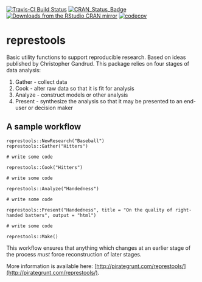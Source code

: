 [![Travis-CI Build Status](https://travis-ci.org/PirateGrunt/represtools.svg?branch=master)](https://travis-ci.org/PirateGrunt/represtools)
[![CRAN\_Status\_Badge](http://www.r-pkg.org/badges/version/represtools)](http://cran.r-project.org/package=represtools)
[![Downloads from the RStudio CRAN mirror](http://cranlogs.r-pkg.org/badges/represtools)](https://cran.r-project.org/package=represtools)
[![codecov](https://codecov.io/gh/PirateGrunt/represtools/branch/master/graph/badge.svg)](https://codecov.io/gh/PirateGrunt/represtools)


# represtools

Basic utility functions to support reproducible research. Based on ideas published by Christopher Gandrud. This package relies on four stages of data analysis:

1. Gather - collect data
2. Cook - alter raw data so that it is fit for analysis
3. Analyze - construct models or other analysis
4. Present - synthesize the analysis so that it may be presented to an end-user or decision maker

## A sample workflow

```
represtools::NewResearch("Baseball")
represtools::Gather("Hitters")

# write some code

represtools::Cook("Hitters")

# write some code

represtools::Analyze("Handedness")

# write some code

represtools::Present("Handedness", title = "On the quality of right-handed batters", output = "html")

# write some code

represtools::Make()
```

This workflow ensures that anything which changes at an earlier stage of the process _must_ force reconstruction of later stages.

More information is available here: [http://pirategrunt.com/represtools/](http://pirategrunt.com/represtools/).
